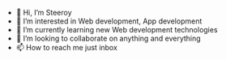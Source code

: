 - 👋 Hi, I’m Steeroy
- 👀 I’m interested in Web development, App development
- 🌱 I’m currently learning new Web development technologies
- 💞️ I’m looking to collaborate on anything and everything
- 📫 How to reach me just inbox

<!---
Steeroy/Steeroy is a ✨ special ✨ repository because its `README.md` (this file) appears on your GitHub profile.
You can click the Preview link to take a look at your changes.
--->
